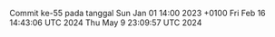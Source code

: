 Commit ke-55 pada tanggal Sun Jan 01 14:00 2023 +0100
Fri Feb 16 14:43:06 UTC 2024
Thu May  9 23:09:57 UTC 2024
